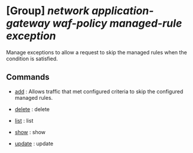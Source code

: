 # [Group] _network application-gateway waf-policy managed-rule exception_

Manage exceptions to allow a request to skip the managed rules when the condition is satisfied.

## Commands

- [add](/Commands/network/application-gateway/waf-policy/managed-rule/exception/_add.md)
: Allows traffic that met configured criteria to skip the configured managed rules.

- [delete](/Commands/network/application-gateway/waf-policy/managed-rule/exception/_delete.md)
: delete

- [list](/Commands/network/application-gateway/waf-policy/managed-rule/exception/_list.md)
: list

- [show](/Commands/network/application-gateway/waf-policy/managed-rule/exception/_show.md)
: show

- [update](/Commands/network/application-gateway/waf-policy/managed-rule/exception/_update.md)
: update
